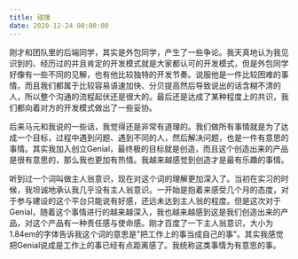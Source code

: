```yaml
---
title: 碰撞
date: 2020-12-24 00:00:00
---
```


刚才和团队里的后端同学，其实是外包同学，产生了一些争论。我天真地认为我见识到的、经历过的并且肯定的开发模式就是大家都认可的开发模式，但是外包同学好像有一些不同的见解，也有他比较独特的开发节奏。说服他是一件比较困难的事情，而且我们都属于比较容易语速加快、分贝提高然后导致说出的话含糊不清的人，所以整个沟通的流程起伏还是很大的。最后还是达成了某种程度上的共识，我们都向着对方的开发模式做出了一些妥协。

<!--more-->

后来马元和我说的一些话，我觉得还是非常有道理的。我们做所有事情就是为了达成一个目标，过程中遇到问题、遇到不同的人，然后解决问题，也是一件有意思的事情。其实我加入创立Genial，最终极的目标就是创造，而且这个创造出来的产品是很有意思的，那么我也更加有热情。我越来越感觉到创造才是最有乐趣的事情。

听到过一个词叫做主人翁意识，现在对这个词的理解更加深入了。当初在实习的时候，我坦诚地承认我几乎没有主人翁意识。一开始是抱着来感受几个月的态度，对于参与建设的这个平台只能说有好感，还远未达到主人翁的程度。但是这次对于Genial，随着这个事情进行的越来越深入，我也越来越感到这是我们创造出来的产品，对这个产品有一种责任感与使命感。刚才百度了一下主人翁意识，大小为1.84em的字体告诉我这个词的意思是"把工作上的事当成自己的事"。其实我感觉把Genial说成是工作上的事已经有点距离感了。我统称这类事情为有意思的事。

